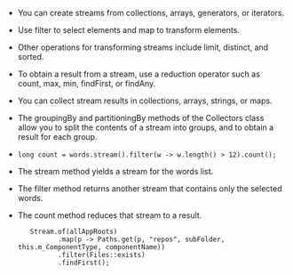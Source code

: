 - You can create streams from collections, arrays, generators, or iterators.
- Use filter to select elements and map to transform elements.
- Other operations for transforming streams include limit, distinct, and sorted.
- To obtain a result from a stream, use a reduction operator such as count, max, min, findFirst, or findAny.
- You can collect stream results in collections, arrays, strings, or maps.
- The groupingBy and partitioningBy methods of the Collectors class allow you to
  split the contents of a stream into groups, and to obtain a result for each
  group.
- `long count = words.stream().filter(w -> w.length() > 12).count();`

- The stream method yields a stream for the words list. 
- The filter method returns another stream that contains only the selected words. 
 - The count method reduces that stream to a result.  
 
          Stream.of(allAppRoots)
                 .map(p -> Paths.get(p, "repos", subFolder, this.m_ComponentType, componentName))
                 .filter(Files::exists)
                 .findFirst();
     
